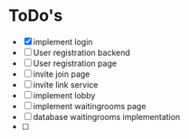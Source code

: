 # ToDo's

- [x] implement login
- [ ] User registration backend
- [ ] User registration page
- [ ] invite join page
- [ ] invite link service
- [ ] implement lobby
- [ ] implement waitingrooms page
- [ ] database waitingrooms implementation
- [ ] 